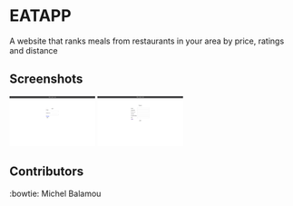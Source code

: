 # EATAPP
  A website that ranks meals from restaurants in your area by price, ratings and distance

## Screenshots

  <img src="screenshots/login.png" width="30%"/> <img src="screenshots/register.png" width="30%"/>

## Contributors
  :bowtie: Michel Balamou
